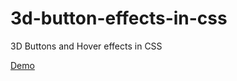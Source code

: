 # 3d-button-effects-in-css
3D Buttons and Hover effects in CSS

<a href="https://designdrastic.com/snippet/3d-button-effects-in-css">Demo</a>
